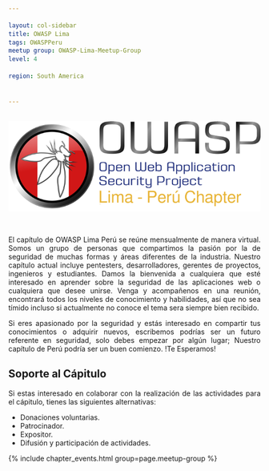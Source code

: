 ```yaml
---

layout: col-sidebar
title: OWASP Lima
tags: OWASPPeru
meetup group: OWASP-Lima-Meetup-Group
level: 4

region: South America


---
```


<p align="center">
  <br />
  <img src="assets/images/OWASP_lima_2020.png">
</p>
<br />
<p align="justify">
El capítulo de OWASP Lima Perú se reúne mensualmente de manera virtual. Somos un grupo de personas que compartimos la pasión por la de seguridad de muchas formas y áreas diferentes de la industria. Nuestro capítulo actual incluye pentesters, desarrolladores, gerentes de proyectos, ingenieros y estudiantes.
Damos la bienvenida a cualquiera que esté interesado en aprender sobre la seguridad de las aplicaciones web o cualquiera que desee unirse. 
 Venga y acompañenos en una reunión, encontrará todos los niveles de conocimiento y habilidades, así que no sea tímido incluso si actualmente no conoce el tema sera siempre bien recibido.</p>

<p align="justify">
Si eres apasionado por la seguridad y estás interesado en compartir tus conocimientos o adquirir nuevos, escribemos podrías ser un futuro referente en seguridad, solo debes empezar por algún lugar; Nuestro capítulo de Perú podría ser un buen comienzo. !Te Esperamos!</p>


## Soporte al Cápitulo
<p ALIGN="justify">Si estas interesado en colaborar con la realización de las actividades para el cápitulo, tienes las siguientes alternativas:
<br>
<ul>
  <li> Donaciones voluntarias.</li>
  <li> Patrocinador.</li>
  <li> Expositor.</li>
  <li> Difusión y participación de actividades.</li>
</ul>


{% include chapter_events.html group=page.meetup-group %}
